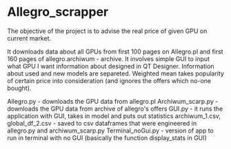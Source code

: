 # Allegro_scrapper

The objective of the project is to advise the real price of given GPU on current market.

It downloads data about all GPUs from first 100 pages on Allegro.pl and first 160 pages of allegro.archiwum - archive.
It involves simple GUI to input what GPU I want information about designed in QT Designer. Information about used and new models are separeted. 
Weighted mean takes popularity of certain price into consideration (and ignores the offers which no-one bought).


Allegro.py - downloads the GPU data from allegro.pl
Archiwum_scarp.py - downloads the GPU data from archive of allegro's offers
GUI.py - it runs the application with GUI, takes in model and puts out statistics
archiwum_1.csv, global_df_2.csv - saved to csv dataframes that were engineered in allegro.py and archiwum_scarp.py
Terminal_noGui.py    - version of app to run in terminal with no GUI (basically the function display_stats in GUI)
